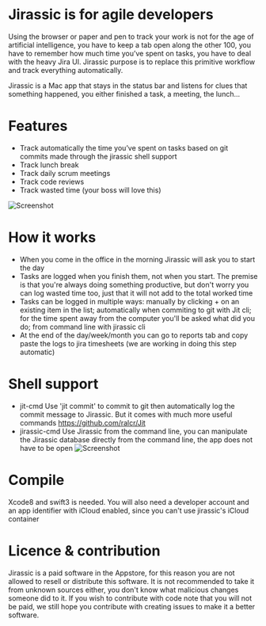 # Jirassic is for agile developers

Using the browser or paper and pen to track your work is not for the age of artificial intelligence, you have to keep a tab open along the other 100, you have to remember how much time you’ve spent on tasks, you have to deal with the heavy Jira UI. Jirassic purpose is to replace this primitive workflow and track everything automatically.

Jirassic is a Mac app that stays in the status bar and listens for clues that something happened, you either finished a task, a meeting, the lunch...

# Features
- Track automatically the time you’ve spent on tasks based on git commits made through the jirassic shell support
- Track lunch break
- Track daily scrum meetings
- Track code reviews
- Track wasted time (your boss will love this)

![Screenshot](https://s24.postimg.org/bsyvies2t/Screenshot.png)

# How it works
- When you come in the office in the morning Jirassic will ask you to start the day
- Tasks are logged when you finish them, not when you start. The premise is that you're always doing something productive, but don't worry you can log wasted time too, just that it will not add to the total worked time
- Tasks can be logged in multiple ways: manually by clicking + on an existing item in the list; automatically when commiting to git with Jit cli; for the time spent away from the computer you'll be asked what did you do; from command line with jirassic cli
- At the end of the day/week/month you can go to reports tab and copy paste the logs to jira timesheets (we are working in doing this step automatic)

# Shell support
- jit-cmd Use 'jit commit' to commit to git then automatically log the commit message to Jirassic. But it comes with much more useful commands https://github.com/ralcr/Jit
- jirassic-cmd Use Jirassic from the command line, you can manipulate the Jirassic database directly from the command line, the app does not have to be open
![Screenshot](https://s1.postimg.org/tq0jtk65b/Screen_Shot_2017-04-01_at_17.45.21.png)

# Compile
Xcode8 and swift3 is needed. You will also need a developer account and an app identifier with iCloud enabled, since you can't use jirassic's iCloud container

# Licence & contribution
Jirassic is a paid software in the Appstore, for this reason you are not allowed to resell or distribute this software. It is not recommended to take it from unknown sources either, you don't know what malicious changes someone did to it. If you wish to contribute with code note that you will not be paid, we still hope you contribute with creating issues to make it a better software.

